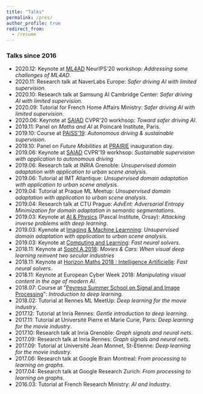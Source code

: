 ```yaml
---
title: "Talks"
permalink: /pres/
author_profile: true
redirect_from: 
  - /resume
---
```


### Talks since 2016

* 2020.12: Keynote at [ML4AD](https://ml4ad.github.io/) NeurIPS'20 workshop: *Addressing some challenges of ML4AD*.
* 2020.11: Research talk at NaverLabs Europe: *Safer driving AI with limited supervision*. 
* 2020.10: Research talk at Samsung AI Cambridge Center: *Safer driving AI with limited supervision*. 
* 2020.09: Tutorial for French Home Affairs Ministry: *Safer driving AI with limited supervision*.
* 2020.06: Keynote at [SAIAD](https://sites.google.com/view/saiad-wscvpr19) CVPR'20 workhsop: *Toward safer driving AI*.    
* 2019.11: Panel on *Maths and AI* at Poincaré Institute, Paris. 
* 2019.10: Course at [PAISS'19](https://project.inria.fr/paiss/): *Autonomous driving & sustainable supervision*.  
* 2019.10: Panel on *Future Mobilities* at [PRAIRIE](https://prairie-institute.fr/) inauguration day. 
* 2019.06: Keynote at [SAIAD](https://sites.google.com/view/saiad-wscvpr19) CVPR'19 workhsop: *Sustainable supervision with application to autonomous driving*
* 2019.06: Research talk at INRIA Grenoble: *Unsupervised domain adaptation with application to urban scene analysis*.
* 2019.06: Tutorial at IMT Atlantique: *Unsupervised domain adaptation with application to urban scene analysis*.
* 2019.04: Tutorial at Praque ML Meetup: *Unsupervised domain adaptation with application to urban scene analysis*.
* 2019.04: Research talk at CTU Prague: *AdvEnt: Adversarial Entropy Minimization for domain adaptation in semantic segmentations*.
* 2019.03: Keynote at [AI & Physics](https://physai.sciencesconf.org/) (Pascal Institute, Orsay): *Attacking inverse problems with deep learning*.
* 2019.03: Kyenote at [Imaging & Machine Learnning](https://imaging-in-paris.github.io/semester2019/workshop3prog/): *Unsupervised domain adaptation with application to urban scene analysis*.
* 2019.03: Keynote at [Computing and Learning](https://indico.mathrice.fr/event/153/overview): *Fast neural solvers*.
* 2018.11: Keynote at [SophI.A.2018](http://sophia-summit.com/sophia2018/en#.W5KcfKf-jDc): *Movies & Cars: When visual deep learning reinvent two secular industries* 
* 2018.11: Keynote at [Horizon Maths 2018 : Intelligence Artificielle](https://www.sciencesmaths-paris.fr/fr/horizon-maths-2018-intelligence-artificielle-957.htm): *Fast neural solvers*.  
* 2018.11: Keynote at European Cyber Week 2018: *Manipulating visual content in the age of modern AI*.
* 2018.07: Course at "[Peyresq Summer School on Signal and Image Processing](http://www.gretsi.fr/peyresq18/cours.php)": *Introduction to deep learning.*
* 2018.02: Tutorial at Rennes ML MeetUp: *Deep learning for the movie industry*.
* 2017.12: Tutorial at Inria Rennes: *Gentle introduction to deep learning*.
* 2017.11: Tutorial at Université Pierre et Marie Curie, Paris: *Deep learning for the movie industry*.
* 2017.10: Research talk at Inria Grenoble: *Graph signals and neural nets*.
* 2017.09: Research talk at Inria Rennes: *Graph signals and neural nets*.
* 2017.09: Tutorial at Université Jean Monnet, St-Etienne: *Deep learning for the movie industry.*
* 2017.06: Research talk at Google Brain Montreal: *From processing to learning on graphs*.
* 2017.04: Research talk at Google Research Zurich: *From processing to learning on graphs*.
* 2016.03: Tutorial at French Research Ministry: *AI and Industry*.

